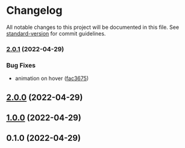 # Changelog

All notable changes to this project will be documented in this file. See [standard-version](https://github.com/conventional-changelog/standard-version) for commit guidelines.

### [2.0.1](https://github.com/mokkapps/changelog-generator-demo/compare/v2.0.0...v2.0.1) (2022-04-29)


### Bug Fixes

* animation on hover ([fac3675](https://github.com/mokkapps/changelog-generator-demo/commits/fac3675ad960bb2f4d61b359ce1d05ebc293713b))

## [2.0.0](https://github.com/mokkapps/changelog-generator-demo/compare/v1.1.0...v2.0.0) (2022-04-29)

## [1.0.0](https://github.com/mokkapps/changelog-generator-demo/compare/v0.1.1...v1.0.0) (2022-04-29)

## 0.1.0 (2022-04-29)

